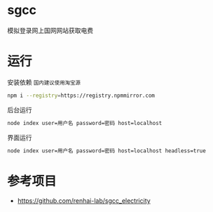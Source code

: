 # sgcc
模拟登录网上国网网站获取电费

# 运行

安装依赖 `国内建议使用淘宝源`
```bash
npm i --registry=https://registry.npmmirror.com
```

后台运行
```bash
node index user=用户名 password=密码 host=localhost
```

界面运行
```bash
node index user=用户名 password=密码 host=localhost headless=true
```

# 参考项目

- https://github.com/renhai-lab/sgcc_electricity

